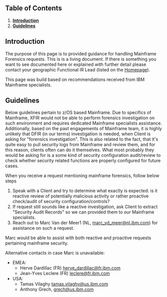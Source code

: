 ## Table of Contents
1. [**Introduction**](#Introduction)
2. [**Guidelines**](#Guidelines)

## Introduction
The purpose of this page is to provided guidance for handling Mainframe Forensics requests. This is is a living document. If there is something you want to see documented here or explained with further detail please contact your geographic Functional IR Lead (listed on the  [Homepage](Home)).

This page was build based on recommendations received from IBM Mainframe specialists. 

## Guidelines
Below guidelines pertain to z/OS based Mainframe. Due to specifics of Mainframe, XFIR would not be able to perform forensics investigation on such environment and requires dedicated Mainframe specialists assistance. Additionally, based on the past engagements of Mainframe team, it is highly unlikely that DFIR (in our terms) investigation is needed, when Client is asking for "forensics investigation". This is also related to the fact, that it's quite easy to pull security logs from Mainframe and review them, and for this reason, clients often can do it themselves. What most probably they would be asking for is a some kind of security configuration audit/review to check whether security related functions are properly configured for future cases. 

When you receive a request mentioning mainframe forensics, follow below steps
1. Speak with a Client and try to determine what exactly is expected: is it reactive review of potentially malicious activity or rather proactive check/audit of security configuration/controls?
2. If request still sounds like a reactive investigation, ask Client to extract "Security Audit Records" so we can provided them to our Mainframe specialists.
3. Reach out to Marc Van der Meer1 (NL, marc_vd_meer@nl.ibm.com) for assistance on such a request.

Marc would be able to assist with both reactive and proactive requests pertaining mainframe security. 

Alternative contacts in case Marc is unavailable:
- EMEA:
	- Herve Dardillac (FR) herve_dardillac@fr.ibm.com
	- Jean-Yves Leclere (FR) leclere@fr.ibm.com
- USA: 
	- Tamas Vilaghy tamas.vilaghy@us.ibm.com
	- Anthony Grech, grech@us.ibm.com